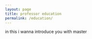 ```yaml
---
layout: page
title: professor education
permalink: /education/
---
```


in this i wanna introduce you with master
